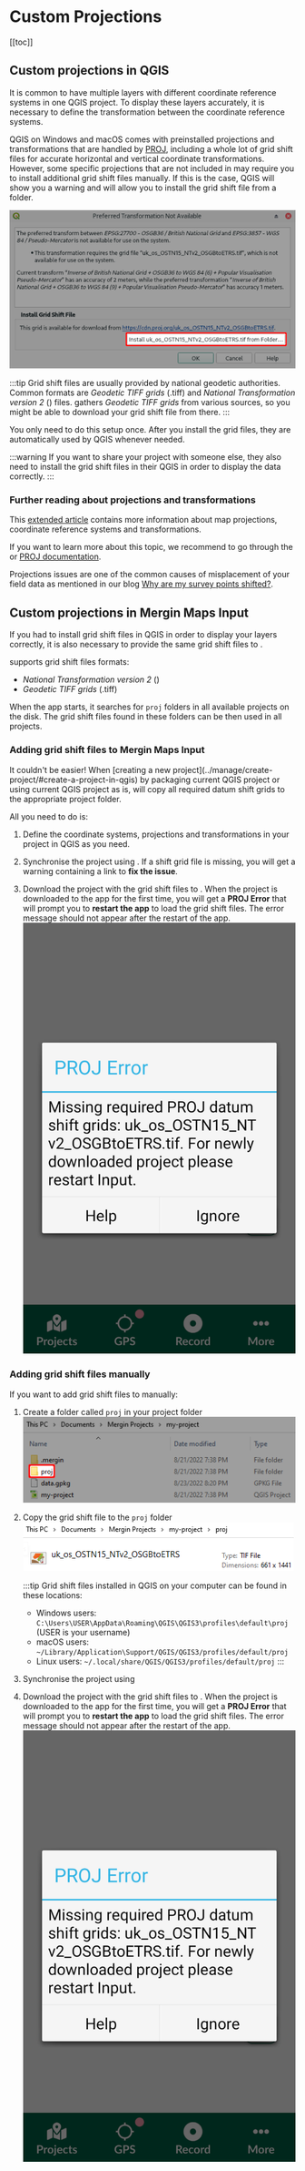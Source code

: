 # Custom Projections 
<SinceBadge type="App" version="0.8.0" />

[[toc]]

## Custom projections in QGIS
It is common to have multiple layers with different coordinate reference systems in one QGIS project. To display these layers accurately, it is necessary to define the transformation between the coordinate reference systems. 

QGIS on Windows and macOS comes with preinstalled projections and transformations that are handled by [PROJ](https://proj.org), including a whole lot of grid shift files for accurate horizontal and vertical coordinate transformations. However, some specific projections that are not included in <GitHubRepo id="OSGeo/PROJ-data" desc="PROJ data" />  may require you to install additional grid shift files manually. If this is the case, QGIS will show you a warning and will allow you to install the grid shift file from a folder.

![](./proj_transformation_installation.png)

:::tip
Grid shift files are usually provided by national geodetic authorities. Common formats are *Geodetic TIFF grids* (.tiff) and *National Transformation version 2* (<NoSpellcheck id=".gsb" />) files. 
<GitHubRepo id="OSGeo/PROJ-data" desc="PROJ data" /> gathers *Geodetic TIFF grids* from various sources, so you might be able to download your grid shift file from there. 
:::

You only need to do this setup once. After you install the grid files, they are automatically used by QGIS whenever needed. 

:::warning
If you want to share your project with someone else, they also need to install the grid shift files in their QGIS in order to display the data correctly.
:::

### Further reading about projections and transformations
This [extended article](./projections/index.md) contains more information about map projections, coordinate reference systems and transformations. 

If you want to learn more about this topic, we recommend to go through the <QGISHelp ver="3.22" link="gentle_gis_introduction/coordinate_reference_systems.html" text="QGIS online documentation" /> or [PROJ documentation](https://proj.org/operations/index.html).

Projections issues are one of the common causes of misplacement of your field data as mentioned in our blog [Why are my survey points shifted?](https://www.lutraconsulting.co.uk/blog/2021/04/21/projections-field/).

## Custom projections in Mergin Maps Input
If you had to install grid shift files in QGIS in order to display your layers correctly, it is also necessary to provide the same grid shift files to <MobileAppName />.

<MobileAppName /> supports grid shift files formats:
- *National Transformation version 2* (<NoSpellcheck id=".gsb" />) <SinceBadge type="App" version="0.8.0" />
- *Geodetic TIFF grids* (.tiff) <SinceBadge type="App" version="1.7.0" />

When the app starts, it searches for `proj` folders in all available projects on the disk. The grid shift files found in these folders can be then used in all projects.

### Adding grid shift files to Mergin Maps Input
<SinceBadge type="Plugin" version="2022.6" />
It couldn't be easier! When [creating a new <MainPlatformName /> project](../manage/create-project/#create-a-project-in-qgis) by packaging current QGIS project or using current QGIS project as is, <QGISPluginName /> will copy all required datum shift grids to the appropriate project folder.

All you need to do is:
1. Define the coordinate systems, projections and transformations in your <MainPlatformName /> project in QGIS as you need.

2. Synchronise the project using <QGISPluginName />. 
   If a shift grid file is missing, you will get a warning containing a link to **fix the issue**.
<!--add warning screenshot -->

3. Download the project with the grid shift files to <MobileAppName />. 
   When the project is downloaded to the app for the first time, you will get a **PROJ Error** that will prompt you to **restart the app** to load the grid shift files. The error message should not appear after the restart of the app.
![input shift grid](./input-custom-prj.png)

### Adding grid shift files manually
If you want to add grid shift files to <MobileAppName /> manually:
1. Create a folder called `proj` in your project folder
   ![proj folder](./proj-folder.png)
2. Copy the grid shift file to the `proj` folder
   ![shift file](./proj-folder-shift-file.png)
   
   :::tip
   Grid shift files installed in QGIS on your computer can be found in these locations:
   - Windows users: `C:\Users\USER\AppData\Roaming\QGIS\QGIS3\profiles\default\proj` (USER is your username)
   - macOS users: `~/Library/Application\Support/QGIS/QGIS3/profiles/default/proj`
   - Linux users: `~/.local/share/QGIS/QGIS3/profiles/default/proj`
   :::
   
3. Synchronise the project using <QGISPluginName />
4. Download the project with the grid shift files to <MobileAppName />. 
   When the project is downloaded to the app for the first time, you will get a **PROJ Error** that will prompt you to **restart the app** to load the grid shift files. The error message should not appear after the restart of the app.
![input shift grid](./input-custom-prj.png)
